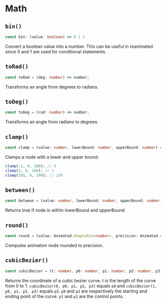# Math

## `bin()`

```typescript
const bin: (value: boolean) => 0 | 1
```

Convert a boolean value into a number. This can be useful in reanimated since 0 and 1 are used for conditional statements.

## `toRad()`

```typescript
const toRad = (deg: number) => number;
```

Transforms an angle from degrees to radians.

## `toDeg()`

```typescript
const toDeg = (rad: number) => number;
```

Transforms an angle from radians to degrees.

## `clamp()`

```typescript
const clamp = (value: number, lowerBound: number, upperBound: number) => number;
```

Clamps a node with a lower and upper bound.

```typescript
clamp(-1, 0, 100); // 0
clamp(1, 0, 100); // 1
clamp(101, 0, 100); // 100
```

## `between()`

```typescript
const between = (value: number, lowerBound: number, upperBound: number, inclusive?: boolean) => boolean;
```

Returns true if node is within lowerBound and upperBound.

## `round()`

```typescript
const round = (value: Animated.Adaptable<number>, precision: Animated.Adaptable<number> = 0) => Animated.Node<number>;
```

Computes animation node rounded to precision.

## `cubicBezier()`

```typescript
const cubicBezier = (t: number, p0: number, p1: number, p2: number, p3: number) => number;
```

Returns the coordinate of a cubic bezier curve. t is the length of the curve from 0 to 1. `cubicBezier(0, p0, p1, p2, p3)` equals `p0` and `cubicBezier(1, p0, p1, p2, p3)` equals `p3`. `p0` and `p3` are respectively the starting and ending point of the curve. `p1` and `p2` are the control points.

